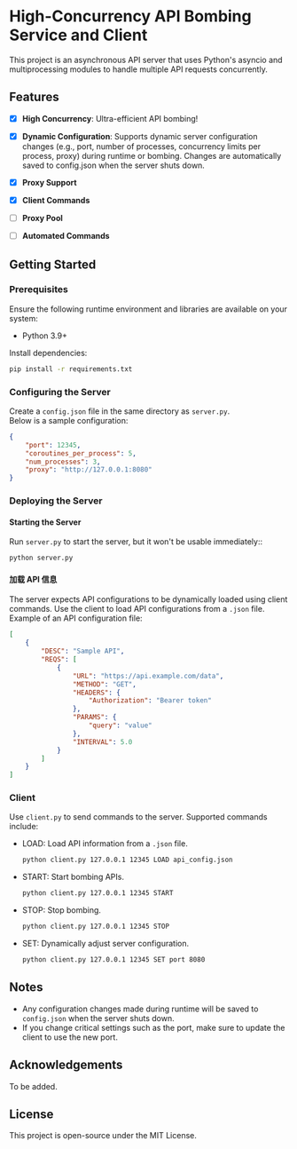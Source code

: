 # High-Concurrency API Bombing Service and Client
This project is an asynchronous API server
that uses Python's asyncio and multiprocessing modules
to handle multiple API requests concurrently.

## Features

- [X] **High Concurrency**: Ultra-efficient API bombing!
- [X] **Dynamic Configuration**: Supports dynamic server configuration changes
(e.g., port, number of processes, concurrency limits per process, proxy) during runtime or bombing.
Changes are automatically saved to config.json when the server shuts down.
- [X] **Proxy Support**
- [X] **Client Commands**


- [ ] **Proxy Pool**
- [ ] **Automated Commands**

## Getting Started
### Prerequisites

Ensure the following runtime environment and libraries are available on your system:

- Python 3.9+

Install dependencies:
```bash
pip install -r requirements.txt
```

### Configuring the Server
Create a `config.json` file in the same directory as `server.py`.  
Below is a sample configuration:
```json
{
    "port": 12345,
    "coroutines_per_process": 5,
    "num_processes": 3,
    "proxy": "http://127.0.0.1:8080"
}
```

### Deploying the Server
#### Starting the Server

Run `server.py` to start the server, but it won't be usable immediately::
```bash
python server.py
```

#### 加载 API 信息

The server expects API configurations to be dynamically loaded using client commands.
Use the client to load API configurations from a `.json` file.  
Example of an API configuration file:
```json
[
    {
        "DESC": "Sample API",
        "REQS": [
            {
                "URL": "https://api.example.com/data",
                "METHOD": "GET",
                "HEADERS": {
                    "Authorization": "Bearer token"
                },
                "PARAMS": {
                    "query": "value"
                },
                "INTERVAL": 5.0
            }
        ]
    }
]
```

### Client
Use `client.py` to send commands to the server. Supported commands include:
* LOAD: Load API information from a `.json` file.
    ```bash
    python client.py 127.0.0.1 12345 LOAD api_config.json
    ```
* START: Start bombing APIs.
    ```bash
    python client.py 127.0.0.1 12345 START
    ```
* STOP: Stop bombing.
    ```bash
    python client.py 127.0.0.1 12345 STOP
    ```
* SET: Dynamically adjust server configuration.
    ```bash
    python client.py 127.0.0.1 12345 SET port 8080
    ```

## Notes
* Any configuration changes made during runtime will be saved to `config.json` when the server shuts down.
* If you change critical settings such as the port, make sure to update the client to use the new port.

## Acknowledgements
To be added.

## License
This project is open-source under the MIT License.